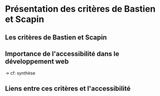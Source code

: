# Présentation des critères de Bastien et Scapin

## Les critères de Bastien et Scapin

## Importance de l'accessibilité dans le développement web

→ cf: synthèse

## Liens entre ces critères et l'accessibilité

